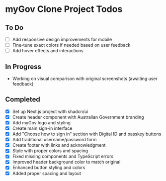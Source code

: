 # myGov Clone Project Todos

## To Do
- [ ] Add responsive design improvements for mobile
- [ ] Fine-tune exact colors if needed based on user feedback
- [ ] Add hover effects and interactions

## In Progress
- Working on visual comparison with original screenshots (awaiting user feedback)

## Completed
- [x] Set up Next.js project with shadcn/ui
- [x] Create header component with Australian Government branding
- [x] Add myGov logo and styling
- [x] Create main sign-in interface
- [x] Add "Choose how to sign in" section with Digital ID and passkey buttons
- [x] Add traditional username/password form
- [x] Create footer with links and acknowledgment
- [x] Style with proper colors and spacing
- [x] Fixed missing components and TypeScript errors
- [x] Improved header background color to match original
- [x] Enhanced button styling and colors
- [x] Added proper spacing and layout
